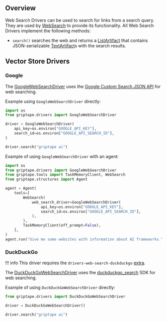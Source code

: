 ## Overview

Web Search Drivers can be used to search for links from a search query. They are used by [WebSearch](../../reference/griptape/tools/web_search/tool.md) to provide its functionality. All Web Search Drivers implement the following methods:

* `search()` searches the web and returns a [ListArtifact](../../reference/griptape/artifacts/list_artifact.md) that contains JSON-serializable [TextArtifact](../../reference/griptape/artifacts/text_artifact.md)s with the search results.

## Vector Store Drivers

### Google

The [GoogleWebSearchDriver](../../reference/griptape/drivers/web_search/google_web_search_driver.md) uses the [Google Custom Search JSON API](https://developers.google.com/custom-search/v1/reference/rest/v1/cse/list) for web searching.

Example using `GoogleWebSearchDriver` directly:

```python
import os
from griptape.drivers import GoogleWebSearchDriver

driver = GoogleWebSearchDriver(
    api_key=os.environ["GOOGLE_API_KEY"],
    search_id=os.environ["GOOGLE_API_SEARCH_ID"],
)

driver.search("griptape ai")
```

Example of using `GoogleWebSearchDriver` with an agent:

```python
import os
from griptape.drivers import GoogleWebSearchDriver
from griptape.tools import TaskMemoryClient, WebSearch
from griptape.structures import Agent

agent = Agent(
    tools=[
        WebSearch(
            web_search_driver=GoogleWebSearchDriver(
                api_key=os.environ["GOOGLE_API_KEY"],
                search_id=os.environ["GOOGLE_API_SEARCH_ID"],
            ),
        ),
        TaskMemoryClient(off_prompt=False),
    ],
)
agent.run("Give me some websites with information about AI frameworks.")
```

### DuckDuckGo

!!! info
    This driver requires the `drivers-web-search-duckduckgo` [extra](../index.md#extras).

The [DuckDuckGoWebSearchDriver](../../reference/griptape/drivers/web_search/duck_duck_go_web_search_driver.md) uses the [duckduckgo_search](https://github.com/deedy5/duckduckgo_search) SDK for web searching.

Example of using `DuckDuckGoWebSearchDriver` directly:

```python
from griptape.drivers import DuckDuckGoWebSearchDriver

driver = DuckDuckGoWebSearchDriver()

driver.search("griptape ai")
```
